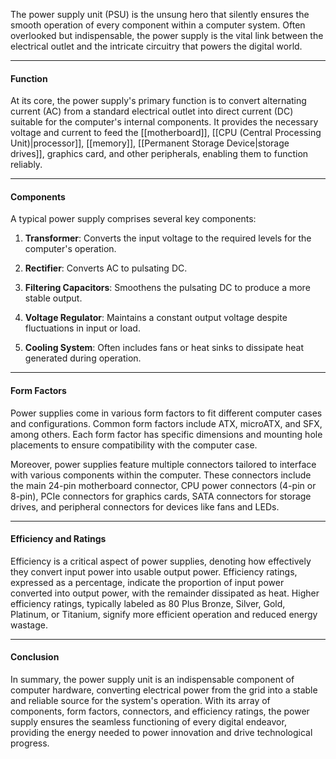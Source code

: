 The power supply unit (PSU) is the unsung hero that silently ensures the smooth operation of every component within a computer system. Often overlooked but indispensable, the power supply is the vital link between the electrical outlet and the intricate circuitry that powers the digital world.

---
#### Function

At its core, the power supply's primary function is to convert alternating current (AC) from a standard electrical outlet into direct current (DC) suitable for the computer's internal components. It provides the necessary voltage and current to feed the [[motherboard]], [[CPU  (Central Processing Unit)|processor]], [[memory]], [[Permanent Storage Device|storage drives]], graphics card, and other peripherals, enabling them to function reliably.

---
#### Components

A typical power supply comprises several key components:

1. **Transformer**: Converts the input voltage to the required levels for the computer's operation.
    
2. **Rectifier**: Converts AC to pulsating DC.
    
3. **Filtering Capacitors**: Smoothens the pulsating DC to produce a more stable output.
    
4. **Voltage Regulator**: Maintains a constant output voltage despite fluctuations in input or load.
    
5. **Cooling System**: Often includes fans or heat sinks to dissipate heat generated during operation.
    

---
#### Form Factors

Power supplies come in various form factors to fit different computer cases and configurations. Common form factors include ATX, microATX, and SFX, among others. Each form factor has specific dimensions and mounting hole placements to ensure compatibility with the computer case.

Moreover, power supplies feature multiple connectors tailored to interface with various components within the computer. These connectors include the main 24-pin motherboard connector, CPU power connectors (4-pin or 8-pin), PCIe connectors for graphics cards, SATA connectors for storage drives, and peripheral connectors for devices like fans and LEDs.

---
#### Efficiency and Ratings

Efficiency is a critical aspect of power supplies, denoting how effectively they convert input power into usable output power. Efficiency ratings, expressed as a percentage, indicate the proportion of input power converted into output power, with the remainder dissipated as heat. Higher efficiency ratings, typically labeled as 80 Plus Bronze, Silver, Gold, Platinum, or Titanium, signify more efficient operation and reduced energy wastage.

---
#### Conclusion

In summary, the power supply unit is an indispensable component of computer hardware, converting electrical power from the grid into a stable and reliable source for the system's operation. With its array of components, form factors, connectors, and efficiency ratings, the power supply ensures the seamless functioning of every digital endeavor, providing the energy needed to power innovation and drive technological progress.